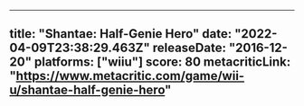 
---
title: "Shantae: Half-Genie Hero"
date: "2022-04-09T23:38:29.463Z"
releaseDate: "2016-12-20"
platforms: ["wiiu"]
score: 80
metacriticLink: "https://www.metacritic.com/game/wii-u/shantae-half-genie-hero"
---
